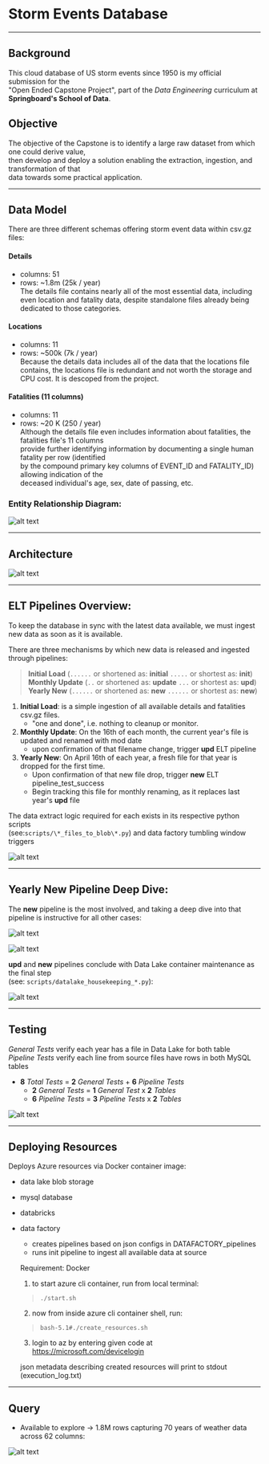 # Storm Events Database
_____

## Background

  This cloud database of US storm events since 1950 is my official submission for the  
  "Open Ended Capstone Project", part of the *Data Engineering* curriculum at  
  __Springboard's School of Data__.

## Objective

  The objective of the Capstone is to identify a large raw dataset from which one could derive value,  
  then develop and deploy a solution enabling the extraction, ingestion, and transformation of that  
  data towards some practical application.

----

## Data Model

  There are three different schemas offering storm event data within csv.gz files:

#### Details
  - columns: 51
  - rows: ~1.8m (25k / year)  
  The details file contains nearly all of the most essential data, including even location and
  fatality data, despite standalone files already being dedicated to those categories.

#### Locations  
  - columns: 11
  - rows: ~500k (7k / year)  
  Because the details data includes all of the data that the locations file contains, the locations
  file is redundant and not worth the storage and CPU cost.  It is descoped from the project.

#### Fatalities (11 columns)
- columns: 11
- rows: ~20 K (250 / year)  
Although the details file even includes information about fatalities, the fatalities file's 11 columns  
provide further identifying information by documenting a single human fatality per row (identified  
  by the compound primary key columns of EVENT_ID and FATALITY_ID) allowing indication of the  
  deceased individual's age, sex, date of passing, etc.

### Entity Relationship Diagram:

![alt text](https://github.com/conner-mcnicholas/StormEventsDB/blob/main/imgs/ERD.png?raw=true)  

-------

## Architecture

![alt text](https://github.com/conner-mcnicholas/StormEventsDB/blob/main/imgs/architecture_diagram.png?raw=true)  

---

## ELT Pipelines Overview:

To keep the database in sync with the latest data available, we must ingest new data as soon as it is available.  

There are three mechanisms by which new data is released and ingested through pipelines:  
> **Initial Load** (`......` or shortened as: **initial** `.....` or shortest as: **init**)  
> **Monthly Update** (`..` or shortened as: **update** `...` or shortest as: **upd**)  
> **Yearly New** (`......` or shortened as: **new** `......` or shortest as: **new**)

1. **Initial Load**: is a simple ingestion of all available details and fatalities csv.gz files.  
    - "one and done", i.e. nothing to cleanup or monitor.
2. **Monthly Update**: On the 16th of each month, the current year's file is updated and renamed with mod date
    - upon confirmation of that filename change, trigger **upd** ELT pipeline  
3. **Yearly New**: On April 16th of each year, a fresh file for that year is dropped for the first time.  
    - Upon confirmation of that new file drop, trigger **new** ELT pipeline_test_success
    - Begin tracking this file for monthly renaming, as it replaces last year's **upd** file

  The data extract logic required  for each exists in its respective python scripts  
  (see:`scripts/\*_files_to_blob\*.py`) and data factory tumbling window triggers

![alt text](https://github.com/conner-mcnicholas/StormEventsDB/blob/main/imgs/pipeline_overview.png?raw=true)  

---

## Yearly New Pipeline Deep Dive:

  The **new** pipeline is the most involved, and taking a deep dive into that pipeline is instructive for all other cases:

![alt text](https://github.com/conner-mcnicholas/StormEventsDB/blob/main/imgs/annotated_pull_new_w_id.png?raw=true)  

![alt text](https://github.com/conner-mcnicholas/StormEventsDB/blob/main/imgs/yearly_deepdive.png?raw=true)  

  **upd** and **new** pipelines conclude with Data Lake container maintenance as the final step  
  (see: `scripts/datalake_housekeeping_*.py`):

![alt text](https://github.com/conner-mcnicholas/StormEventsDB/blob/main/imgs/clean_containers_output.png?raw=true)  

----

## Testing  

  *General Tests* verify each year has a file in Data Lake for both table  
  *Pipeline Tests* verify each line from source files have rows in both MySQL tables

- **8** *Total Tests* = **2** *General Tests* + **6** *Pipeline Tests*
  - **2** *General Tests* = **1** *General Test* x **2** *Tables*
  - **6** *Pipeline Tests* = **3** *Pipeline Tests*  x **2** *Tables*

![alt text](https://github.com/conner-mcnicholas/StormEventsDB/blob/main/imgs/pipeline_test_success.png?raw=true)

----

## Deploying Resources

Deploys Azure resources via Docker container image:

- data lake blob storage   
- mysql database   
- databricks   
- data factory   
  - creates pipelines based on json configs in DATAFACTORY_pipelines  
  - runs init pipeline to ingest all available data at source  

  Requirement: Docker  

  1) to start azure cli container, run from local terminal:  
  > `./start.sh`  

  2) now from inside azure cli container shell, run:  
  > `bash-5.1#./create_resources.sh`  

  3) login to az by entering given code at https://microsoft.com/devicelogin  

  json metadata describing created resources will print to stdout (execution_log.txt)

----

## Query

- Available to explore -> 1.8M rows capturing 70 years of weather data across 62 columns:  

![alt text](https://github.com/conner-mcnicholas/StormEventsDB/blob/main/imgs/mysqlworkbench_detdate.png?raw=true)
